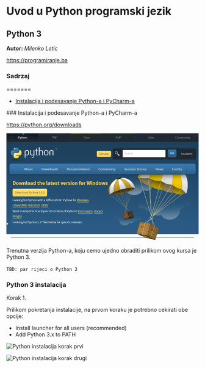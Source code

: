 
# Uvod u Python programski jezik

## Python 3

**Autor:** _Milenko Letic_

https://programiranje.ba


### Sadrzaj
=======

  * [Instalacija i podesavanje Python-a i PyCharm-a](#instalacija_i_podesavanje)


<a name="instalacija_i_podesavanje"/>
### Instalacija i podesavanje Python-a i PyCharm-a

https://python.org/downloads

![GitHub stranica](slike/github_stranica.png)

Trenutna verzija Python-a, koju cemo ujedno obraditi prilikom ovog kursa je Python 3.

```TBD: par rijeci o Python 2```

### Python 3 instalacija

Korak 1.

Prilikom pokretanja instalacije, na prvom koraku je potrebno cekirati obe opcije:
* Install launcher for all users (recommended)
* Add Python 3.x to PATH

![Python instalacija korak prvi](slike/python_instalacija_0.png)

![Python instalacija korak drugi](slike/python_instalacija_1.png)


